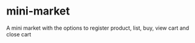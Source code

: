 # mini-market
 A mini market with the options to register product, list, buy, view cart and close cart
